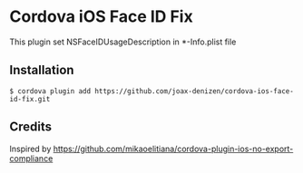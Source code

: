 # Cordova iOS Face ID Fix

This plugin set NSFaceIDUsageDescription in *-Info.plist file

## Installation

`$ cordova plugin add https://github.com/joax-denizen/cordova-ios-face-id-fix.git`

## Credits

Inspired by https://github.com/mikaoelitiana/cordova-plugin-ios-no-export-compliance